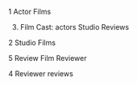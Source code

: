 1  Actor
    Films

3. Film
    Cast: actors
    Studio
    Reviews

2  Studio
    Films

5  Review
    Film
    Reviewer

4  Reviewer
    reviews